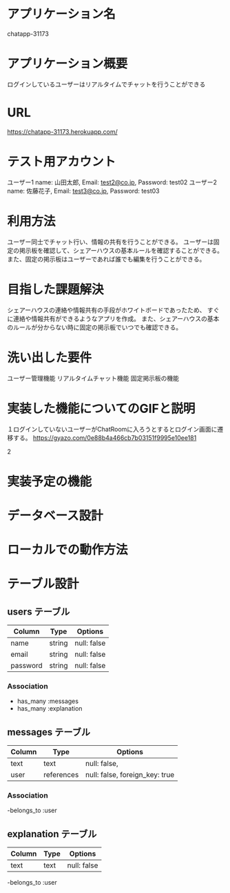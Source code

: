 # アプリケーション名
chatapp-31173


# アプリケーション概要
ログインしているユーザーはリアルタイムでチャットを行うことができる


# URL
https://chatapp-31173.herokuapp.com/


# テスト用アカウント
ユーザー1 name: 山田太郎, Email: test2@co.jp,  Password: test02
ユーザー2 name: 佐藤花子, Email: test3@co.jp,  Password: test03


# 利用方法
ユーザー同士でチャット行い、情報の共有を行うことができる。
ユーザーは固定の掲示板を確認して、シェアーハウスの基本ルールを確認することができる。
また、固定の掲示板はユーザーであれば誰でも編集を行うことができる。


# 目指した課題解決
シェアーハウスの連絡や情報共有の手段がホワイトボードであったため、
すぐに連絡や情報共有ができるようなアプリを作成。
また、シェアーハウスの基本のルールが分からない時に固定の掲示板でいつでも確認できる。

# 洗い出した要件
ユーザー管理機能
リアルタイムチャット機能
固定掲示板の機能

# 実装した機能についてのGIFと説明

１ログインしていないユーザーがChatRoomに入ろうとするとログイン画面に遷移する。
  https://gyazo.com/0e88b4a466cb7b03151f9995e10ee181

2
# 実装予定の機能

# データベース設計
# ローカルでの動作方法




# テーブル設計

## users テーブル

| Column   | Type   | Options     |
| -------- | ------ | ----------- |
| name     | string | null: false |
| email    | string | null: false |
| password | string | null: false |

### Association

- has_many :messages
- has_many :explanation


## messages テーブル

| Column | Type       | Options                        |
| ------ | ---------- | ------------------------------ |
| text   | text       | null: false,                   |
| user   | references | null: false, foreign_key: true |

### Association

-belongs_to :user


## explanation テーブル

| Column   | Type   | Options     |
| -------- | ------ | ----------- |
| text     | text   | null: false |

-belongs_to :user



